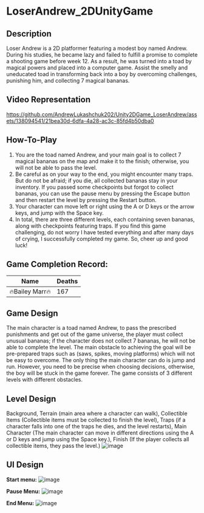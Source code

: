 # LoserAndrew_2DUnityGame

## Description 
Loser Andrew is a 2D platformer featuring a modest boy named Andrew. During his studies, he became lazy and failed to fulfill a promise to complete a shooting game before week 12. As a result, he was turned into a toad by magical powers and placed into a computer game. Assist the smelly and uneducated toad in transforming back into a boy by overcoming challenges, punishing him, and collecting 7 magical bananas.

## Video Representation
https://github.com/AndrewLukashchuk202/Unity2DGame_LoserAndrew/assets/138094541/21bea30d-6dfa-4a28-ac3c-85fd4b50dba0

## How-To-Play
1. You are the toad named Andrew, and your main goal is to collect 7 magical bananas on the map and make it to the finish; otherwise, you will not be able to pass the level.
2. Be careful as on your way to the end, you might encounter many traps. But do not be afraid; if you die, all collected bananas stay in your inventory. If you passed some checkpoints but forgot to collect bananas, you can use the pause menu by pressing the Escape button and then restart the level by pressing the Restart button.
3. Your character can move left or right using the A or D keys or the arrow keys, and jump with the Space key.
4. In total, there are three different levels, each containing seven bananas, along with checkpoints featuring traps. If you find this game challenging, do not worry I have tested everything and after many days of crying, I successfully completed my game. So, cheer up and good luck!

## Game Completion Record: 
| Name | Deaths |
| ---- | ------ |
| 🔥Bailey Marr🔥 | 167 |


## Game Design 
The main character is a toad named Andrew, to pass the prescribed punishments and get out of the game universe, the player must collect unusual bananas; if the character does not collect 7 bananas, he will not be able to complete the level. The main obstacle to achieving the goal will be pre-prepared traps such as (saws, spikes, moving platforms)
which will not be easy to overcome. The only thing the main character can do is jump and run. However, you need to be precise when choosing decisions, otherwise, the boy will be stuck in the game forever. The game consists of 3 different levels with different obstacles.

## Level Design
Background, Terrain (main area where a character can walk), Collectible Items (Collectible items must be collected to finish the level), Traps (if a character falls into one of the traps he dies, and the level restarts), Main Character (The main character can move in different directions using the A or D keys and jump using the Space key.), Finish (If the player collects all collectible items, they pass the level.)
![image](https://github.com/AndrewLukashchuk202/Unity2DGame_LoserAndrew/assets/138094541/cf76ec3c-8fe9-454c-8f45-c657ff895786)


## UI Design
**Start menu:**
![image](https://github.com/AndrewLukashchuk202/Unity2DGame_LoserAndrew/assets/138094541/295a7154-998b-45df-aa5d-79fd18830aa9)

**Pause Menu:**
![image](https://github.com/AndrewLukashchuk202/Unity2DGame_LoserAndrew/assets/138094541/8bdb83d5-04ac-435e-9379-3034a33ac803)

**End Menu:**
![image](https://github.com/AndrewLukashchuk202/Unity2DGame_LoserAndrew/assets/138094541/482051cd-8a57-49cc-96ea-dccbe447f78b)

